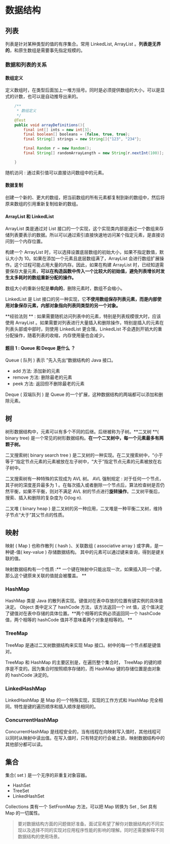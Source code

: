 # 数据结构

## 列表

列表是针对某种类型的值的有序集合。常用 LinkedList, ArrayList 。**列表是无界的**，和原生数组是需要事先指定规模的。

### 数据和列表的关系

#### 数组定义

定义数组时，在类型后面加上一堆方括号。同时是必须提供数组的大小，可以是显式的计数，也可以是自动推导出来的。

```java
    /**
     * 数组定义
     */
    @Test
    public void arrayDefinitions(){
        final int[] ints = new int[3];
        final boolean[] booleans = {false, true, true};
        final String[] strings = new String[]{"123", "234"};

        final Random r = new Random();
        final String[] randomArrayLength = new String[r.nextInt(100)];

    }

```

随机访问 : 通过索引值可以直接访问数组中的元素。

#### 数据复制

创建一个新的、更大的数组，把当前数组的所有元素都复制到新的数组中，然后将原来数组的引用重新复制给新的数组。

#### ArrayList 和 LinkedList

ArrayList  类是通过对 List 接口的一个实现，这个实现类内部是通过一个数组来存储列表要表示的数据。所以可以通过索引直接快速地访问某个指定元素，是直接访问到一个内存位置。

构建一个 ArrayList 时，可以选择设置底层数组的初始大小，如果不指定数值，默认大小为 10。如果在添加一个元素且底层数组满了，ArrayList 会进行数组扩展操作。这个过程可能占用大量的内存。因此，如果在构建 ArrayList 时，已经知道需要保存大量元素，**可以在构造函数中传入一个比较大的初始值，避免列表增长时发生太多耗时的数组重新分配的操作。**

数组大小的重新分配是**单向的**，删除元素时，数组不会缩小。

LinkedList 是 List 接口的另一种实现，它**不使用数组保存列表元素，而是内部使用对象保存元素，内部对象指向列表同类型的另一个对象。**

**经验法则 ** : 如果需要随机访问列表中的元素，特别是列表规模很大时，应该使用 ArrayList 。如果需要对列表进行大量插入和删除操作，特别是插入的元素在列表头部或中部时，则使用 LinkedList 更合理。LinkedList 不会遇到开销大的重分配操作，随着列表的收缩，内存使用量也会减少。

#### 题目 1 : Queue 和 Deque 是什么 ？

Queue ( 队列 ) 表示 ”先入先出“数据结构的 Java 接口。

- add 方法: 添加新的元素
- remove 方法: 删除最老的元素
- peek 方法: 返回但不删除最老的元素

Deque ( 双端队列 ) 是 Queue 的一个扩展，这种数据结构的两端都可以添加和删除元素。

## 树

树形数据结构中，元素可以有多个不同的后继。后继被称为子树。**二叉树 **( binary tree) 是一个常见的树形数据结构。**在一个二叉树中，每一个元素最多有两颗子树。**

二叉搜索树( binary search tree ) 是二叉树的一种实现。在二叉搜索树中，“小于等于”指定节点元素的元素被放在左子树中，“大于”指定节点元素的元素被放在右子树中。

二叉搜索树有一种特殊的实现成为 AVL 树。 AVL 强制规定 : 对于任何一个节点，其子树的深度差异最多为  1 。在每次插入或者删除一个节点后，算法检查树是否仍然平衡，如果不平衡，则对不满足 AVL 树的节点进行**旋转操作**。二叉树平衡后，搜索、插入和删除的复杂度为 O(log n).

二叉堆 ( binary heap ) 是二叉树的另一种应用，二叉堆是一种平衡二叉树，维持子节点“大于”其父节点的性质。

## 映射

映射 ( Map ) 也称作散列 ( hash )、关联数组 ( associative array ) 或字典，是一种键-值( key-value ) 存储数据结构。 其中的元素可以通过键来查询，得到是键关联的值。

映射数据结构有一个性质 :** 一个键在映射中只能出现一次，如果插入同一个键，那么这个键原来关联的值就会被覆盖。 **

### HashMap

HashMap 类是 Java 的散列表实现。键值对在表中存放的位置有键实例的具体值决定。 Object 类中定义了 hashCode 方法，该方法返回一个 int 值，这个值决定了键值对在表中存储的具体位置。**两个相等的实例必须返回同一个 hashCode 值，两个相等的 hashCode 值并不意味着两个对象是相等的。
**

### TreeMap

TreeMap 是通过二叉树数据结构来实现 Map 接口。树中的每一个节点都是键值对。

TreeMap 和 HashMap 的主要区别是，在遍历整个集合时， TreeMap 的键的顺序是不变的。因为集合时按照顺序存储的，而 HashMap 键的存储位置是由对象的 hashCode 决定的。

### LinkedHashMap

LinkedHashMap 是 Map 的一个特殊实现，实现的工作方式和 HashMap 完全相同。特性是键的遍历顺序和插入顺序是相同的。

### ConcurrentHashMap

ConcurrentHashMap 是线程安全的，当有线程在向映射写入值时，其他线程可以同时从映射中读出值。在写入值时，只有特定的行会被上锁，映射数据结构中的其他部分都可以读。

## 集合

集合( set ) 是一个无序的非重复对象容器。

- HashSet
- TreeSet
- LinkedHashSet

Collections 类有一个 SetFromMap 方法，可以把 Map 转换为 Set , Set 具有 Map 的一切属性。

> 要对数据结构方面的问题做好准备。面试官希望了解你对数据结构的不同实现以及选择不同的实现对应用程序性能的影响的理解。同时还需要解释不同数据结构的使用场景。
